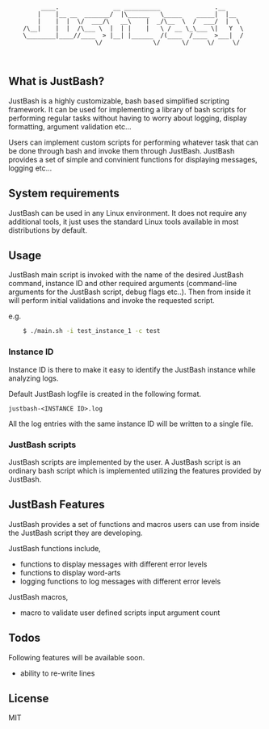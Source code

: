 ```
	
	
	     ____.               __ __________               .__     
	    |    |__ __  _______/  |\______   \_____    _____|  |__  
	    |    |  |  \/  ___/\   __\    |  _/\__  \  /  ___/  |  \ 
	/\__|    |  |  /\___ \  |  | |    |   \ / __ \_\___ \|   Y  \
	\________|____//____  > |__| |______  /(____  /____  >___|  /
	                    \/              \/      \/     \/     \/ 
	
	
```
                                    

## What is JustBash?
JustBash is a highly customizable, bash based simplified scripting framework. It can be used for implementing a library of bash scripts for performing regular tasks without having to worry about logging, display formatting, argument validation etc...

Users can implement custom scripts for performing whatever task that can be done through bash and invoke them through JustBash. JustBash provides a set of simple and convinient functions for displaying messages, logging etc...

## System requirements
JustBash can be used in any Linux environment. It does not require any additional tools, it just uses the standard Linux tools available in most distributions by default.

## Usage
JustBash main script is invoked with the name of the desired JustBash command, instance ID and other required arguments (command-line arguments for the JustBash script, debug flags etc..). Then from inside it will perform initial validations and invoke the requested script.

e.g. 
``` sh
    $ ./main.sh -i test_instance_1 -c test
```

### Instance ID
Instance ID is there to make it easy to identify the JustBash instance while analyzing logs.

Default JustBash logfile is created in the following format.
```
justbash-<INSTANCE ID>.log
```

All the log entries with the same instance ID will be written to a single file.

### JustBash scripts
JustBash scripts are implemented by the user. A JustBash script is an ordinary bash script which is implemented utilizing the features provided by JustBash.

## JustBash Features
JustBash provides a set of functions and macros users can use from inside the JustBash script they are developing.

JustBash functions include,
 - functions to display messages with different error levels
 - functions to display word-arts
 - logging functions to log messages with different error levels

JustBash macros,
 - macro to validate user defined scripts input argument count

## Todos

Following features will be available soon.

 - ability to re-write lines


License
----

MIT
